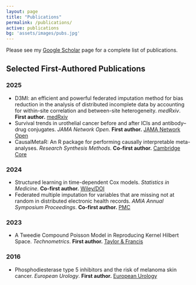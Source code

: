 ```yaml
---
layout: page
title: "Publications"
permalink: /publications/
active: publications
bg: 'assets/images/pubs.jpg'
---
```


Please see my <a href="https://scholar.google.ca/citations?hl=en&user=zNERKo8AAAAJ">Google Scholar</a> page for a complete list of publications.

## Selected First-Authored Publications

### 2025
- D3MI: an efficient and powerful federated imputation method for bias reduction in the analysis of distributed incomplete data by accounting for within-site correlation and between-site heterogeneity. *medRxiv*. **First author.** [medRxiv](https://www.medrxiv.org/content/10.1101/2025.05.08.25327224v1)  
- Survival trends in urothelial cancer before and after ICIs and antibody–drug conjugates. *JAMA Network Open*. **First author.** [JAMA Network Open](https://jamanetwork.com/journals/jamanetworkopen/fullarticle/2836173)  
- CausalMetaR: An R package for performing causally interpretable meta-analyses. *Research Synthesis Methods*. **Co-first author.** [Cambridge Core](https://www.cambridge.org/core/journals/research-synthesis-methods/article/causalmetar-an-r-package-for-performing-causally-interpretable-metaanalyses/BE913F0A55379678E1BD1AD29F95B726)

### 2024
- Structured learning in time-dependent Cox models. *Statistics in Medicine*. **Co-first author.** [Wiley/DOI](https://doi.org/10.1002/sim.10116)  
- Federated multiple imputation for variables that are missing not at random in distributed electronic health records. *AMIA Annual Symposium Proceedings*. **Co-first author.** [PMC](https://pmc.ncbi.nlm.nih.gov/articles/PMC12099382/)

### 2023
- A Tweedie Compound Poisson Model in Reproducing Kernel Hilbert Space. *Technometrics*. **First author.** [Taylor & Francis](https://www.tandfonline.com/doi/abs/10.1080/00401706.2022.2156615)

### 2016
- Phosphodiesterase type 5 inhibitors and the risk of melanoma skin cancer. *European Urology*. **First author.** [European Urology](https://www.europeanurology.com/article/S0302-2838%2816%2930145-2/fulltext)